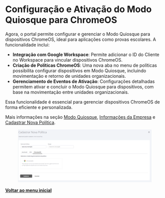 # Configuração e Ativação do Modo Quiosque para ChromeOS

Agora, o portal permite configurar e gerenciar o Modo Quiosque para dispositivos ChromeOS, ideal para aplicações como provas escolares. A funcionalidade inclui:

* **Integração com Google Workspace**: Permite adicionar o ID do Cliente no Workspace para vincular dispositivos ChromeOS.
* **Criação de Políticas ChromeOS**: Uma nova aba no menu de políticas possibilita configurar dispositivos em Modo Quiosque, incluindo movimentação e retorno de unidades organizacionais.
* **Gerenciamento de Eventos de Ativação**: Configurações detalhadas permitem ativar e concluir o Modo Quiosque para dispositivos, com base na movimentação entre unidades organizacionais.

Essa funcionalidade é essencial para gerenciar dispositivos ChromeOS de forma eficiente e personalizada.

Mais informações na seção [Modo Quiosque](../../portal/configuracoes/gerenciar-politicas/editar-politica-android/modo-quiosque.md), [Informações da Empresa](../../portal/empresas/informacoes-da-empresa.md) e [Cadastrar Nova Política](../../portal/configuracoes/gerenciar-politicas/cadastrar-nova-politica.md).

<figure><img src="../../../.gitbook/assets/image (323).png" alt=""><figcaption></figcaption></figure>

[**Voltar ao menu inicial**](../release-notes-less-than-nomeproduto-greater-than-v-16.0.0.md)
